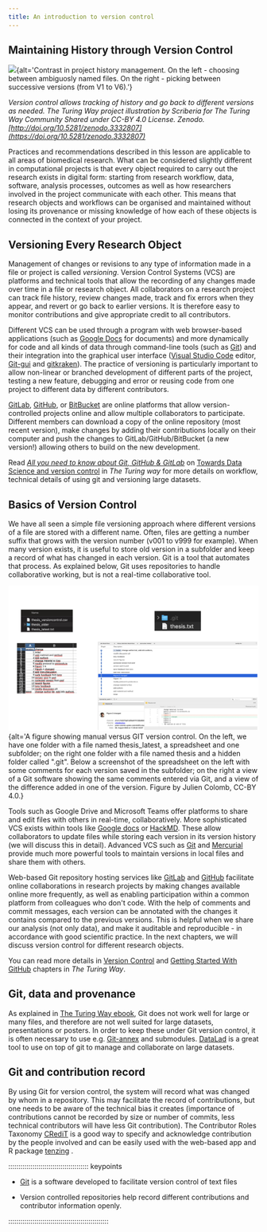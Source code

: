 ```yaml
---
title: An introduction to version control
---
```


## Maintaining History through Version Control



![](https://zenodo.org/api/iiif/v2/0c0188d3-d03c-4830-a6e3-00405f5c22fa:df931888-09af-4eac-945f-0c208be0c26b:ProjectHistory.jpg/full/750,/0/default.jpg){alt='Contrast in project history management. On the left - choosing between ambiguosly named files. On the right - picking between successive versions (from V1 to V6).'}

*Version control allows tracking of history and go back to different versions as needed. The Turing Way project illustration by Scriberia for The Turing Way Community Shared under CC-BY 4.0 License. Zenodo. [http://doi.org/10.5281/zenodo.3332807](https://doi.org/10.5281/zenodo.3332807)*

Practices and recommendations described in this lesson are applicable to all areas of biomedical research. What can be considered slightly different in computational projects is that every object required to carry out the research exists in digital form: starting from research workflow, data, software, analysis processes, outcomes as well as how researchers involved in the project communicate with each other.
This means that research objects and workflows can be organised and maintained without losing its provenance or missing knowledge of how each of these objects is connected in the context of your project.

## Versioning Every Research Object

Management of changes or revisions to any type of information made in a file or project is called *versioning*.
Version Control Systems (VCS) are platforms and technical tools that allow the recording of any changes made over time in a file or research object.
All collaborators on a research project can track file history, review changes made, track and fix errors when they appear, and revert or go back to earlier versions. It is therefore easy to monitor contributions and give appropriate credit to all contributors. 

Different VCS can be used through a program with web browser-based applications (such as [Google Docs](https://docs.google.com/) for documents) and more dynamically for code and all kinds of data through command-line tools (such as [Git](https://en.wikipedia.org/wiki/Git)) and their integration into the graphical user interface ([Visual Studio Code](https://code.visualstudio.com/) editor, [Git-gui](https://git-scm.com/downloads/guis) and [gitkraken](https://www.gitkraken.com/)).
The practice of versioning is particularly important to allow non-linear or branched development of different parts of the project, testing a new feature, debugging and error or reusing code from one project to different data by different contributors.

[GitLab](https://about.gitlab.com/), [GitHub](https://github.com/), or [BitBucket](https://bitbucket.org) are online platforms that allow version-controlled projects online and allow multiple collaborators to participate. Different members can download a copy of the online repository (most recent version), make changes by adding their contributions locally on their computer and push the changes to GitLab/GitHub/BitBucket (a new version!) allowing others to build on the new development.

Read *[All you need to know about Git, GitHub \& GitLab](https://towardsdatascience.com/all-you-need-to-know-about-git-github-gitlab-24a853422ff3)* on [Towards Data Science and version control](https://the-turing-way.netlify.app/reproducible-research/vcs.html) in *The Turing way* for more details on workflow, technical details of using git and versioning large datasets.

## Basics of Version Control 

We have all seen a simple file versioning approach where different versions of a file are stored with a different name.
Often, files are getting a number suffix that grows with the version number (v001 to v999 for example). When many version exists, it is useful to store old version in a subfolder and keep a record of what has changed in each version.
Git is a tool that automates that process. As explained below, Git uses repositories to handle collaborative working, but is not a real-time collaborative tool.

![](fig/manualversioncontrol.jpg){alt='A figure showing manual versus GIT version control. On the left, we have one folder with a file named thesis_latest, a spreadsheet and one subfolder; on the right one folder with a file named thesis and a hidden folder called ".git". Below a screenshot of the spreadsheet on the left with some comments for each version saved in the subfolder; on the right a view of a Git software showing the same comments entered via Git, and a view of the difference added in one of the version. Figure by Julien Colomb, CC-BY 4.0.}

Tools such as Google Drive and Microsoft Teams offer platforms to share and edit files with others in real-time, collaboratively.
More sophisticated VCS exists within tools like [Google docs](https://docs.google.com/) or [HackMD](https://hackmd.io/).
These allow collaborators to update files while storing each version in its version history (we will discuss this in detail).
Advanced VCS such as [Git](https://git-scm.com/) and [Mercurial](https://www.mercurial-scm.org/) provide much more powerful tools to maintain versions in local files and share them with others.

Web-based Git repository hosting services like [GitLab](https://about.gitlab.com/) and [GitHub](https://github.com/) facilitate online collaborations in research projects by making changes available online more frequently, as well as enabling participation within a common platform from colleagues who don't code.
With the help of comments and commit messages, each version can be annotated with the changes it contains compared to the previous versions.
This is helpful when we share our analysis (not only data), and make it auditable and reproducible - in accordance with good scientific practice.
In the next chapters, we will discuss version control for different research objects.

You can read more details in [Version Control](https://the-turing-way.netlify.app/reproducible-research/vcs.html) and [Getting Started With GitHub](https://the-turing-way.netlify.app/collaboration/github-novice.html) chapters in *The Turing Way*.

## Git, data and provenance

As explained in [The Turing Way ebook](https://the-turing-way.netlify.app/index.html), Git does not work well for large or many files, and therefore are not well suited for large datasets, presentations or posters.
In order to keep these under Git version control, it is often necessary to use e.g. [Git-annex](https://git-annex.branchable.com/) and submodules. [DataLad](https://www.datalad.org/) is a great tool to use on top of git to manage and collaborate on large datasets.

## Git and contribution record

By using Git for version control, the system will record what was changed by whom in a repository.
This may facilitate the record of contributions, but one needs to be aware of the technical bias it creates (importance of contributions cannot be recorded by size or number of commits, less technical contributors will have less Git contribution). 
The Contributor Roles Taxonomy [CRediT](https://credit.niso.org/) is a good way to specify and acknowledge contribution by the people involved and can be easily used with the web-based app and R package [tenzing](https://tenzing.club) .

:::::::::::::::::::::::::::::::::::::::: keypoints

- [Git](https://git-scm.com/) is a software developed to facilitate version control of text files

- Version controlled repositories help record different contributions and contributor information openly.


::::::::::::::::::::::::::::::::::::::::::::::::::


